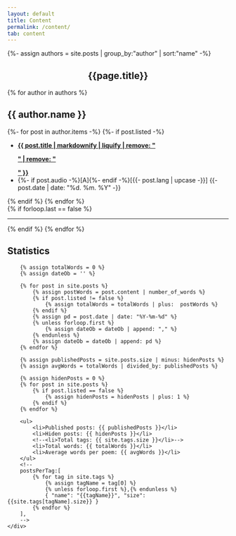 ```yaml
---
layout: default
title: Content
permalink: /content/
tab: content
---
```


{%- assign authors = site.posts | group_by:"author" | sort:"name" -%}

<h2 style="text-align: center;">{{page.title}}</h2>
<div class="post">
	<div class="poem-list">
	{% for author in authors %}
		<h2 id="{{ author.name | replace: " ", "-" }}">{{ author.name }}</h2>
		<div class="indent">
			{%- for post in author.items -%}
				{%- if post.listed -%}
				<ul class="hfill">
					<li><a href="{{ post.url | relative_url }}"><b>{{ post.title | markdownify | liquify | remove: "<p>" | remove: "</p>" }}</b></a></li>
					<li>{%- if post.audio -%}[A]{%- endif -%}[{{- post.lang | upcase -}}] <time class="hide-on-mobile" datetime="{{- post.date | date_to_xmlschema -}}">{{- post.date  | date: "%d. %m. %Y" -}}</time></li>
				</ul>
				{% endif %}
			{% endfor %}
		</div>
		{% if forloop.last == false %}
			<hr/>
		{% endif %}
	{% endfor %}
	</div>
</div>


<div class="post">
	<div class="poem-list">
		<h2>Statistics</h2>

		{% assign totalWords = 0 %}
		{% assign dateOb = '' %}

		{% for post in site.posts %}
			{% assign postWords = post.content | number_of_words %}
            {% if post.listed != false %}
			    {% assign totalWords = totalWords | plus:  postWords %}
            {% endif %}
			{% assign pd = post.date | date: "%Y-%m-%d" %}
			{% unless forloop.first %}
				{% assign dateOb = dateOb | append: "," %}
			{% endunless %}
			{% assign dateOb = dateOb | append: pd %}
		{% endfor %}

        {% assign publishedPosts = site.posts.size | minus: hidenPosts %}
		{% assign avgWords = totalWords | divided_by: publishedPosts %}
		
		{% assign hidenPosts = 0 %}
		{% for post in site.posts %}
			{% if post.listed == false %}
				{% assign hidenPosts = hidenPosts | plus: 1 %}
			{% endif %}
		{% endfor %}

		<ul>
			<li>Published posts: {{ publishedPosts }}</li>
			<li>Hiden posts: {{ hidenPosts }}</li>
			<!--<li>Total tags: {{ site.tags.size }}</li>-->
			<li>Total words: {{ totalWords }}</li>
			<li>Average words per poem: {{ avgWords }}</li>
		</ul>
		<!--
		postsPerTag:[
			{% for tag in site.tags %}
				{% assign tagName = tag[0] %}
				{% unless forloop.first %},{% endunless %}
				{ "name": "{{tagName}}", "size":{{site.tags[tagName].size}} }
			{% endfor %}
		],
		-->
	</div>
</div>
